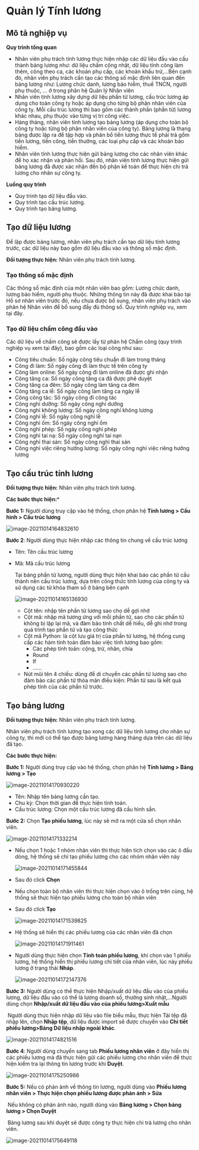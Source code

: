 # Quản lý Tính lương

## **Mô tả nghiệp vụ**

**Quy trình tổng quan** 

- Nhân viên phụ trách tính lương thực hiện nhập các dữ liệu đầu vào cấu thành bảng lương như: dữ liệu chấm công nhật, dữ liệu tính công làm thêm, công theo ca, các khoản phụ cấp, các khoản khấu trừ,...Bên cạnh đó, nhân viên phụ trách cần tạo các thông số mặc định liên quan đến bảng lương như: Lương chức danh, lương bảo hiểm, thuế TNCN, người phụ thuộc, ... ở trong phân hệ Quản lý Nhân viên
- Nhân viên tính lương xây dựng dữ liệu phần tử lương, cấu trúc lương áp dụng cho toàn công ty hoặc áp dụng cho từng bộ phận nhân viên của công ty. Mỗi cấu trúc lương thì bao gồm các thành phần (phần tử) lương khác nhau, phụ thuộc vào từng vị trí công việc.
- Hàng tháng, nhân viên tính lương tạo bảng lương (áp dụng cho toàn bộ công ty hoặc từng bộ phận nhân viên của công ty). Bảng lương là thang bảng được lập ra để tập hợp và phân bổ tiền lương thực tế phải trả gồm tiền lương, tiền công, tiền thưởng, các loại phụ cấp và các khoản bảo hiểm.
- Nhân viên tính lương thực hiện gửi bảng lương cho các nhân viên khác để họ xác nhận và phản hồi. Sau đó, nhân viên tính lương thực hiện gửi bảng lương đã được xác nhận đến bộ phận kế toán để thực hiện chi trả lương cho nhân sự công ty.

**Luồng quy trình**

- Quy trình tạo dữ liệu đầu vào.
- Quy trình tạo cấu trúc lương. 
- Quy trình tạo bảng lương.

## Tạo dữ liệu lương

Để lập được bảng lương, nhân viên phụ trách cần tạo dữ liệu tính lương trước, các dữ liệu này bao gồm dữ liệu đầu vào và thông số mặc định.

**Đối tượng thực hiện:** Nhân viên phụ trách tính lương.

### Tạo thông số mặc định

Các thông số mặc định của một nhân viên bao gồm: Lương chức danh, lương bảo hiểm, người phụ thuộc. Những thông tin này đã được khai báo tại Hồ sơ nhân viên trước đó, nếu chưa được bổ sung, nhân viên phụ trách vào phân hệ Nhân viên để bổ sung đầy đủ thông số. Quy trình nghiệp vụ, xem tại đây.

### Tạo dữ liệu chấm công đầu vào

Các dữ liệu về chấm công sẽ được lấy từ phân hệ Chấm công (quy trình nghiệp vụ xem tại đây), bao gồm các loại công như sau:

- Công tiêu chuẩn: Số ngày công tiêu chuẩn đi làm trong tháng
- Công đi làm: Số ngày công đi làm thực tế trên công ty
- Công làm online: Số ngày công đi làm online đã được ghi nhận
- Công tăng ca: Số ngày công tăng ca đã được phê duyệt
- Công tăng ca đêm: Số ngày công làm tăng ca đêm
- Công tăng ca lễ: Số ngày công làm tăng ca ngày lễ
- Công công tác: Số ngày công đi công tác
- Công nghỉ dưỡng: Số ngày công nghỉ dưỡng
- Công nghỉ không lương: Số ngày công nghỉ không lương
- Công nghỉ lễ: Số ngày công nghỉ lễ
- Công nghỉ ốm: Số ngày công nghỉ ốm
- Công nghỉ phép: Số ngày công nghỉ phép
- Công nghỉ tai nạ: Số ngày công nghỉ tai nạn
- Công nghỉ thai sản: Số ngày công nghỉ thai sản
- Công nghỉ việc riêng hưởng lương: Số ngày công nghỉ việc riêng hưởng lương

## Tạo cấu trúc tính lương

**Đối tượng thực hiện:** Nhân viên phụ trách tính lương.

**Các bước thực hiện:***

**Bước 1:** Người dùng truy cập vào hệ thống, chọn phân hệ **Tính lương > Cấu hình > Cấu trúc lương**

![image-20211014164832610](images/image-20211014164832610.png)

**Bước 2**: Người dùng thực hiện nhập các thông tin chung về cấu trúc lương

- Tên: Tên cấu trúc lương

- Mã: Mã cấu trúc lương

  Tại bảng phần tử lương, người dùng thực hiện khai báo các phần tử cấu thành nên cấu trúc lương, dựa trên công thức tính lương của công ty và sử dụng các từ khóa tham số ở bảng bên cạnh

  ![image-20211014165136930](images/image-20211014165136930.png)

    - Cột tên: nhập tên phần tử lương sao cho dễ gợi nhớ
    - Cột mã: nhập mã tương ứng với mỗi phần tử, sao cho các phần tử không bị lặp lại mã, và đảm bảo tính chất dễ hiểu, dễ ghi nhớ trong quá trình tạo phần tử và tạo công thức
    - Cột mã Python: là cột lưu giá trị của phần tử lương, hệ thống cung cấp các hàm tính toán đảm bảo việc tính lương bao gồm: 
      + Các phép tính toán: cộng, trừ, nhân, chia
      + Round
      + If
      + ......
  - Nút mũi tên 4 chiều: dùng để di chuyển các phần tử lương sao cho đảm bảo các phần tử thỏa mãn điều kiện: Phần tử sau là kết quả phép tính của các phần tử trước.

## Tạo bảng lương

**Đối tượng thực hiện:** Nhân viên phụ trách tính lương.

Nhân viên phụ trách tính lương tạo xong các dữ liệu tính lương cho nhân sự công ty, thì mới có thể tạo được bảng lương hàng tháng dựa trên các dữ liệu đã tạo.

**Các bước thực hiện:** 

**Bước 1:** Người dùng truy cập vào hệ thống, chọn phân hệ **Tính lương > Bảng lương > Tạo**

![image-20211014170930220](images/image-20211014170930220.png)

- Tên: Nhập tên bảng lương cần tạo.
- Chu kỳ: Chọn thời gian để thực hiện tính toán. 
- Cấu trúc lương: Chọn một cấu trúc lương đã cấu hình sẵn.

**Bước 2:** Chọn **Tạo phiếu lương**, lúc này sẽ mở ra một cửa sổ chọn nhân viên.

![image-20211014171332214](images/image-20211014171332214.png)

- Nếu chọn 1 hoặc 1 nhóm nhân viên thì thực hiện tích chọn vào các ô đầu dòng, hệ thống sẽ chỉ tạo phiếu lương cho các nhóm nhân viên này

  ![image-20211014171455844](images/image-20211014171455844.png)

- Sau đó click **Chọn**

- Nếu chọn toàn bộ nhân viên thì thực hiện chọn vào ô trống trên cùng, hệ thống sẽ thực hiện tạo phiếu lương cho toàn bộ nhân viên

- Sau đó click **Tạo**

  ![image-20211014171539825](images/image-20211014171539825.png)

- Hệ thống sẽ hiển thị các phiếu lương của các nhân viên đã chọn 

  ![image-20211014171911461](images/image-20211014171911461.png)

- Người dùng thực hiện chọn **Tính toán phiếu lương**, khi chọn vào 1 phiếu lương, hệ thống hiển thị phiếu lương chi tiết của nhân viên, lúc này phiếu lương ở trạng thái **Nháp**.

  ![image-20211014172147376](images/image-20211014172147376.png)

**Bước 3:** Người dùng có thể thực hiện Nhập/xuất dữ liệu đầu vào của phiếu lương, dữ liệu đầu vào có thể là lương doanh số, thưởng sinh nhật,...Người dùng chọn **Nhập/xuất dữ liệu đầu vào của phiếu lương>Xuất mẫu**

​	Người dùng thực hiện nhập dữ liệu vào file biểu mẫu, thực hiện Tải tệp đã nhập lên, chọn **Nhập tệp**, dữ liệu được import sẽ được chuyển vào **Chi tiết phiếu lương>Bảng Dữ liệu nhập ngoài khác**.

![image-20211014174821516](images/image-20211014174821516.png)

**Bước 4**: Người dùng chuyển sang tab **Phiếu lương nhân viên** ở đây hiển thị các phiếu lương mà đã thực hiện gửi các phiếu lương cho nhân viên để thực hiện kiểm tra lại thông tin lương trước khi **Duyệt**.

![image-20211014175250986](images/image-20211014175250986.png)

**Bước 5:** Nếu có phản ảnh về thông tin lương, người dùng vào **Phiếu lương nhân viên > Thực hiện chọn phiếu lương được phản ánh > Sửa**

​	Nếu không có phản ánh nào, người dùng vào **Bảng lương > Chọn bảng lương > Chọn Duyệt**

​	Bảng lương sau khi duyệt sẽ được công ty thực hiện chi trả lương cho nhân viên.

![image-20211014175649118](images/image-20211014175649118.png)

​	
